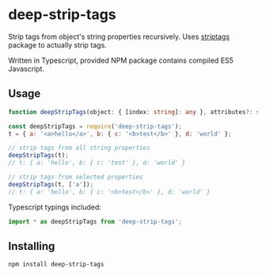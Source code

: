 # deep-strip-tags
Strip tags from object's string properties recursively. Uses [striptags](https://github.com/ericnorris/striptags) package to actually strip tags.

Written in Typescript, provided NPM package contains compiled ES5 Javascript.

## Usage

```typescript
function deepStripTags(object: { [index: string]: any }, attributes?: string[])
```

```javascript
const deepStripTags = require('deep-strip-tags');
t = { a: '<a>hello</a>', b: { c: '<b>test</b>' }, d: 'world' };

// strip tags from all string properties
deepStripTags(t);
// t: { a: 'hello', b: { c: 'test' }, d: 'world' }

// strip tags from selected properties
deepStripTags(t, ['a']);
// t: { a: 'hello', b: { c: '<b>test</b>' }, d: 'world' }
```

Typescript typings included:
```typescript
import * as deepStripTags from 'deep-strip-tags';
```

## Installing
```
npm install deep-strip-tags
```
